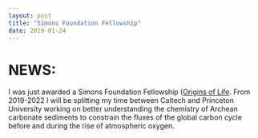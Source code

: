 ```yaml
---
layout: post
title: "Simons Foundation Fellowship"
date: 2019-01-24
---
```


# NEWS:
I was just awarded a Simons Foundation Fellowship ([Origins of Life](https://www.simonsfoundation.org/life-sciences/origins-of-life).
From 2019-2022 I will be splitting my time between Caltech and Princeton University working on better understanding the chemistry of Archean carbonate sediments to constrain the fluxes of the global carbon cycle before and during the rise of atmospheric oxygen.
